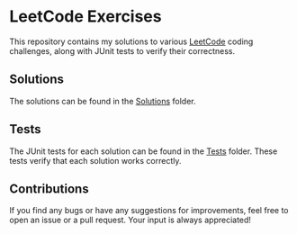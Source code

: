 # LeetCode Exercises

This repository contains my solutions to various [LeetCode](https://leetcode.com) coding challenges, along with JUnit tests to verify their correctness.

## Solutions

The solutions can be found in the [Solutions](./Solutions) folder.

## Tests

The JUnit tests for each solution can be found in the [Tests](./Tests) folder. These tests verify that each solution works correctly.

## Contributions

If you find any bugs or have any suggestions for improvements, feel free to open an issue or a pull request. Your input is always appreciated!
